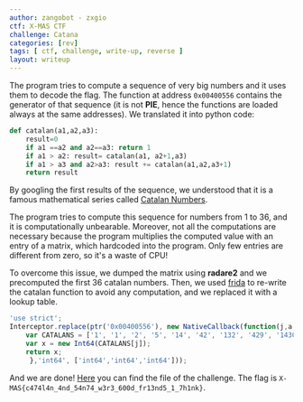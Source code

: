 ```yaml
---
author: zangobot - zxgio
ctf: X-MAS CTF
challenge: Catana
categories: [rev]
tags: [ ctf, challenge, write-up, reverse ]
layout: writeup
---
```


The program tries to compute a sequence of very big numbers and it uses them to decode the flag.
The function at address ```0x00400556``` contains the generator of that sequence (it is not **PIE**, hence the functions are loaded always at the same addresses).
We translated it into python code:
```python
def catalan(a1,a2,a3):
	result=0                                                                                                                                 
	if a1 ==a2 and a2==a3: return 1                                                                                          
	if a1 > a2: result= catalan(a1, a2+1,a3)
	if a1 > a3 and a2>a3: result += catalan(a1,a2,a3+1)
	return result
```
By googling the first results of the sequence, we understood that it is a famous mathematical series called [Catalan Numbers](https://en.wikipedia.org/wiki/Catalan_number).

The program tries to compute this sequence for numbers from 1 to 36, and it is computationally unbearable.
Moreover, not all the computations are necessary because the program multiplies the computed value with an entry of a matrix, which hardcoded into the program. Only few entries are different from zero, so it's a waste of CPU!

To overcome this issue, we dumped the matrix using **radare2** and we precomputed the first 36 catalan numbers.
Then, we used [frida](https://www.frida.re/) to re-write the catalan function to avoid any computation, and we replaced it with a lookup table.

```javascript
'use strict';
Interceptor.replace(ptr('0x00400556'), new NativeCallback(function(j,a,b) {
	var CATALANS = ['1', '1', '2', '5', '14', '42', '132', '429', '1430', '4862', '16796', '58786', '208012', '742900', '2674440', '9694845', '35357670', '129644790', '477638700', '1767263190', '6564120420', '24466267020', '91482563640', '343059613650', '1289904147324', '4861946401452', '18367353072152', '69533550916004', '263747951750360', '1002242216651368', '3814986502092304', '14544636039226909', '55534064877048198', '212336130412243110', '812944042149730764', '3116285494907301262', '11959798385860453492'];
	var x = new Int64(CATALANS[j]);
	return x;
	 },'int64', ['int64','int64','int64']));
```

And we are done! [Here](/assets/writeups/XmasCTF2018/catana/catana.zip) you can find the file of the challenge.
The flag is ```X-MAS{c474l4n_4nd_54n74_w3r3_600d_fr13nd5_1_7h1nk}```.
